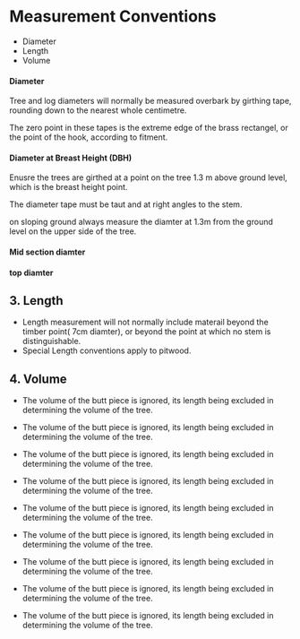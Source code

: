 Measurement Conventions
======================

* Diameter
* Length
* Volume


#### Diameter

Tree and log diameters will normally be measured overbark by girthing tape, rounding down to the nearest whole centimetre.

The zero point in these tapes is the extreme edge of the brass rectangel, or the point of the hook, according to fitment.

#### Diameter at Breast Height (DBH)
Enusre the trees are girthed at a point on the tree 1.3 m above ground level, which is the breast height point.

The diameter tape must be taut and at right angles to the stem.

on sloping ground always measure the diamter at 1.3m from the ground level on the upper side of the tree.

#### Mid section diamter


#### top diamter
## 3. Length
* Length measurement will not normally include materail beyond the timber point( 7cm diamter), or beyond the point at which no stem is distinguishable.
* Special Length conventions apply to pitwood.

## 4. Volume
* The volume of the butt piece is ignored, its length being excluded in determining the volume of the tree.
* The volume of the butt piece is ignored, its length being excluded in determining the volume of the tree.
* The volume of the butt piece is ignored, its length being excluded in determining the volume of the tree.
* The volume of the butt piece is ignored, its length being excluded in determining the volume of the tree.


* The volume of the butt piece is ignored, its length being excluded in determining the volume of the tree.

* The volume of the butt piece is ignored, its length being excluded in determining the volume of the tree.
* The volume of the butt piece is ignored, its length being excluded in determining the volume of the tree.
* The volume of the butt piece is ignored, its length being excluded in determining the volume of the tree.
* The volume of the butt piece is ignored, its length being excluded in determining the volume of the tree.
